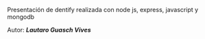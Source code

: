 Presentación de dentify realizada con node js, express, javascript y mongodb

Autor: ***Lautaro Guasch Vives***
